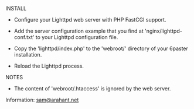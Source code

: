 INSTALL

- Configure your Lighttpd web server with PHP FastCGI support.

- Add the server configuration example that you find at 'nginx/lighttpd-conf.txt' to your Lighttpd configuration file.

- Copy the 'lighttpd/index.php' to the 'webroot/' directory of your 6paster installation.

- Reload the Lighttpd process.

NOTES

- The content of 'webroot/.htaccess' is ignored by the web server.



Information: sam@arahant.net

